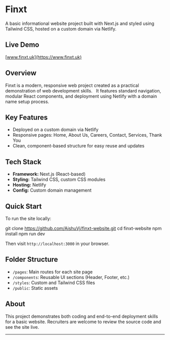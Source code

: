 # Finxt

A basic informational website project built with Next.js and styled using Tailwind CSS, hosted on a custom domain via Netlify.

## Live Demo

[www.finxt.uk](https://www.finxt.uk)

## Overview

Finxt is a modern, responsive web project created as a practical demonstration of web development skills.  
It features standard navigation, modular React components, and deployment using Netlify with a domain name setup process.

## Key Features

- Deployed on a custom domain via Netlify
- Responsive pages: Home, About Us, Careers, Contact, Services, Thank You
- Clean, component-based structure for easy reuse and updates

## Tech Stack

- **Framework:** Next.js (React-based)
- **Styling:** Tailwind CSS, custom CSS modules
- **Hosting:** Netlify
- **Config:** Custom domain management

## Quick Start

To run the site locally:

git clone https://github.com/AishuVj/finxt-website.git
cd finxt-website
npm install
npm run dev

Then visit `http://localhost:3000` in your browser.

## Folder Structure

- `/pages`: Main routes for each site page
- `/components`: Reusable UI sections (Header, Footer, etc.)
- `/styles`: Custom and Tailwind CSS files
- `/public`: Static assets

## About

This project demonstrates both coding and end-to-end deployment skills for a basic website. Recruiters are welcome to review the source code and see the site live.

---